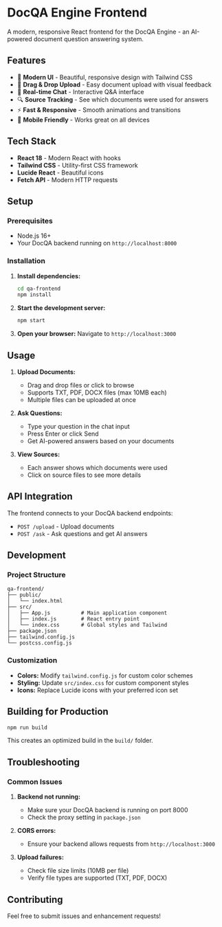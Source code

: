 # DocQA Engine Frontend

A modern, responsive React frontend for the DocQA Engine - an AI-powered document question answering system.

## Features

- 🎨 **Modern UI** - Beautiful, responsive design with Tailwind CSS
- 📁 **Drag & Drop Upload** - Easy document upload with visual feedback
- 💬 **Real-time Chat** - Interactive Q&A interface
- 🔍 **Source Tracking** - See which documents were used for answers
- ⚡ **Fast & Responsive** - Smooth animations and transitions
- 📱 **Mobile Friendly** - Works great on all devices

## Tech Stack

- **React 18** - Modern React with hooks
- **Tailwind CSS** - Utility-first CSS framework
- **Lucide React** - Beautiful icons
- **Fetch API** - Modern HTTP requests

## Setup

### Prerequisites

- Node.js 16+ 
- Your DocQA backend running on `http://localhost:8000`

### Installation

1. **Install dependencies:**
   ```bash
   cd qa-frontend
   npm install
   ```

2. **Start the development server:**
   ```bash
   npm start
   ```

3. **Open your browser:**
   Navigate to `http://localhost:3000`

## Usage

1. **Upload Documents:**
   - Drag and drop files or click to browse
   - Supports TXT, PDF, DOCX files (max 10MB each)
   - Multiple files can be uploaded at once

2. **Ask Questions:**
   - Type your question in the chat input
   - Press Enter or click Send
   - Get AI-powered answers based on your documents

3. **View Sources:**
   - Each answer shows which documents were used
   - Click on source files to see more details

## API Integration

The frontend connects to your DocQA backend endpoints:

- `POST /upload` - Upload documents
- `POST /ask` - Ask questions and get AI answers

## Development

### Project Structure

```
qa-frontend/
├── public/
│   └── index.html
├── src/
│   ├── App.js          # Main application component
│   ├── index.js        # React entry point
│   └── index.css       # Global styles and Tailwind
├── package.json
├── tailwind.config.js
└── postcss.config.js
```

### Customization

- **Colors:** Modify `tailwind.config.js` for custom color schemes
- **Styling:** Update `src/index.css` for custom component styles
- **Icons:** Replace Lucide icons with your preferred icon set

## Building for Production

```bash
npm run build
```

This creates an optimized build in the `build/` folder.

## Troubleshooting

### Common Issues

1. **Backend not running:**
   - Make sure your DocQA backend is running on port 8000
   - Check the proxy setting in `package.json`

2. **CORS errors:**
   - Ensure your backend allows requests from `http://localhost:3000`

3. **Upload failures:**
   - Check file size limits (10MB per file)
   - Verify file types are supported (TXT, PDF, DOCX)

## Contributing

Feel free to submit issues and enhancement requests!
